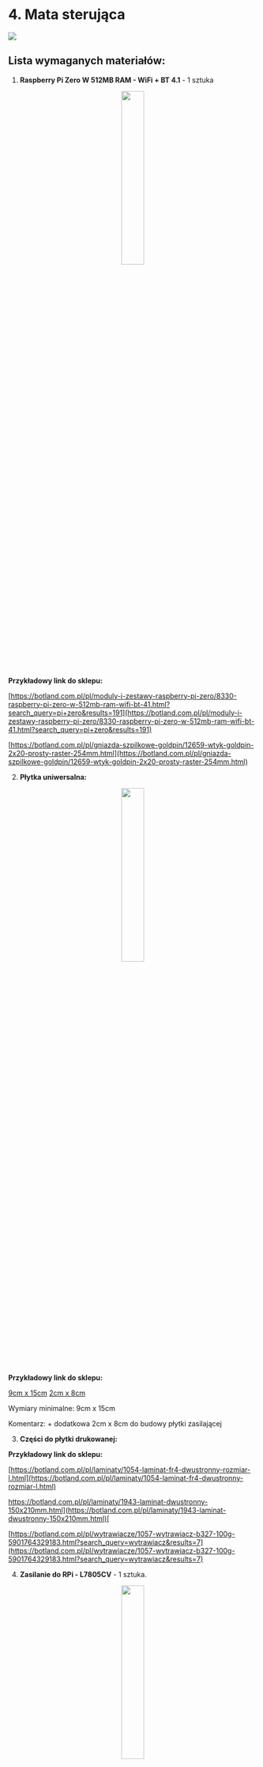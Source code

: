 # 4. **Mata sterująca**

<img src=https://github.com/domiipl/Projekt-Inz-Pliki/blob/master/Instrukta%C5%BC/Zdj%C4%99ciaMata/image_0.png>

## **Lista wymaganych materiałów:**

1. **Raspberry Pi Zero W 512MB RAM - WiFi + BT 4.1** - 1 sztuka
<p align="center">
<img src=https://github.com/domiipl/Projekt-Inz-Pliki/blob/master/Instrukta%C5%BC/Zdj%C4%99ciaMata/image_1.jpg width="30%" height="30%">
</p>

**Przykładowy link do sklepu:**

[https://botland.com.pl/pl/moduly-i-zestawy-raspberry-pi-zero/8330-raspberry-pi-zero-w-512mb-ram-wifi-bt-41.html?search_query=pi+zero&results=191](https://botland.com.pl/pl/moduly-i-zestawy-raspberry-pi-zero/8330-raspberry-pi-zero-w-512mb-ram-wifi-bt-41.html?search_query=pi+zero&results=191) 

[https://botland.com.pl/pl/gniazda-szpilkowe-goldpin/12659-wtyk-goldpin-2x20-prosty-raster-254mm.html](https://botland.com.pl/pl/gniazda-szpilkowe-goldpin/12659-wtyk-goldpin-2x20-prosty-raster-254mm.html) 

2. **Płytka uniwersalna:**
<p align="center">
<img src=https://github.com/domiipl/Projekt-Inz-Pliki/blob/master/Instrukta%C5%BC/Zdj%C4%99ciaMata/image_2.jpg width="30%" height="30%">
</p>

**Przykładowy link do sklepu:** 

[9cm x 15cm](https://www.gotronik.pl/uniwersalna-plytka-drukowana-pcb-9x15cm-1836-otworow-pol-kontaktowych-p-1273.html)
[2cm x 8cm](https://www.gotronik.pl/uniwersalna-plytka-drukowana-pcb-2x8cm-168-otworow-pol-kontaktowych-p-1268.html)

Wymiary minimalne:  9cm x 15cm

Komentarz: + dodatkowa 2cm x 8cm do budowy płytki zasilającej

3. **Części do płytki drukowanej:**

**Przykładowy link do sklepu:** 

[https://botland.com.pl/pl/laminaty/1054-laminat-fr4-dwustronny-rozmiar-l.html](https://botland.com.pl/pl/laminaty/1054-laminat-fr4-dwustronny-rozmiar-l.html) 

[https://botland.com.pl/pl/laminaty/1943-laminat-dwustronny-150x210mm.html](https://botland.com.pl/pl/laminaty/1943-laminat-dwustronny-150x210mm.html)[ ](https://botland.com.pl/pl/laminaty/1943-laminat-dwustronny-150x210mm.html)

[https://botland.com.pl/pl/wytrawiacze/1057-wytrawiacz-b327-100g-5901764329183.html?search_query=wytrawiacz&results=7](https://botland.com.pl/pl/wytrawiacze/1057-wytrawiacz-b327-100g-5901764329183.html?search_query=wytrawiacz&results=7) 

 

4. **Zasilanie do RPi - L7805CV** - 1 sztuka.
<p align="center">
<img src=https://github.com/domiipl/Projekt-Inz-Pliki/blob/master/Instrukta%C5%BC/Zdj%C4%99ciaMata/image_3.png width="30%" height="30%">
</p>

**Przykładowy link do sklepu:**

[https://abc-rc.pl/product-pol-6839-Elektronika-Stabilizator-L7805CV-5V-1-5A-obudowa-TO-220.html](https://abc-rc.pl/product-pol-6839-Elektronika-Stabilizator-L7805CV-5V-1-5A-obudowa-TO-220.html)

* Napięcie wyjściowe: 5V
* Maksymalne napięcie wejściowe: 35V
* Prąd wyjściowy: 1,5A
* Liczba pinów: 3
* Obudowa: TO-220
* Nr katalogowy: SNL7805CV

5. **Baterie - Model: "18650"** - 1 sztuka.
<p align="center">
<img src=https://github.com/domiipl/Projekt-Inz-Pliki/blob/master/Instrukta%C5%BC/Zdj%C4%99ciaMata/image_4.png width="30%" height="30%">
</p>
[https://botland.com.pl/pl/koszyki-na-baterie/5241-koszyk-na-3-baterie-typu-18650.html?search_query=koszyk+18650&results=5](https://botland.com.pl/pl/koszyki-na-baterie/5241-koszyk-na-3-baterie-typu-18650.html?search_query=koszyk+18650&results=5)  

[https://www.gotronik.pl/akumulator-li-ion-18650-ogniwo-litowo-jonowe-3400-mah-panasonic-ncr-18650b-p-6931.html](https://www.gotronik.pl/akumulator-li-ion-18650-ogniwo-litowo-jonowe-3400-mah-panasonic-ncr-18650b-p-6931.html)

(same baterie można dużo taniej znaleźć na Allegro lub OLX)

6. **Wtyk goldpin 2x40 prosty raster 2,54mm** - 1 raster powinien wystarczyć. 
<p align="center">
<img src=https://github.com/domiipl/Projekt-Inz-Pliki/blob/master/Instrukta%C5%BC/Zdj%C4%99ciaMata/image_5.jpg width="30%" height="30%">
</p>

**Przykładowy link do sklepu:** 

[https://botland.com.pl/pl/gniazda-szpilkowe-goldpin/204-wtyk-goldpin-2x40-prosty-raster-254mm.html?results=76&search_query=goldpin](https://botland.com.pl/pl/gniazda-szpilkowe-goldpin/204-wtyk-goldpin-2x40-prosty-raster-254mm.html?results=76&search_query=goldpin)

7. **Tact Switch 12x12mm z nasadką**- 18 sztuk
<p align="center">
<img src=https://github.com/domiipl/Projekt-Inz-Pliki/blob/master/Instrukta%C5%BC/Zdj%C4%99ciaMata/image_6.jpg width="30%" height="30%">
</p>

**Przykładowy link do sklepu:**

[https://botland.com.pl/pl/tact-switch/11138-tact-switch-12x12mm-z-nasadka-kwadrat-czarny-5szt.html?search_query=przycisk+tact&results=45](https://botland.com.pl/pl/tact-switch/11138-tact-switch-12x12mm-z-nasadka-kwadrat-czarny-5szt.html?search_query=przycisk+tact&results=45) 

8. **Wyświetlacz OLED niebieski graficzny 1,3'' 128x64px I2C v2** - 1 sztuka.
<p align="center">
<img src=https://github.com/domiipl/Projekt-Inz-Pliki/blob/master/Instrukta%C5%BC/Zdj%C4%99ciaMata/image_7.jpg width="30%" height="30%">
</p>

* Napięcie pracy: od 3,3 V do 5,0 V
* Sterownik: SH1106 (dokumentacja)
* Komunikacja: I2C
* Typ wyświetlacza: OLED
* Przekątna: 1,3"
* Rozdzielczość: 128 x 64 px
* Kolor znaków: biały
* Kąt widzenia: powyżej 160 °
* Temperatura pracy: od -20 °C do 70 °C
* Wymiary: 35 x 33 mm

**Przykładowy link do sklepu:**

[https://botland.com.pl/pl/wyswietlacze-oled/8246-wyswietlacz-oled-niebieski-graficzny-13-128x64px-i2c-v2-niebieskie-znaki.html](https://botland.com.pl/pl/wyswietlacze-oled/8246-wyswietlacz-oled-niebieski-graficzny-13-128x64px-i2c-v2-niebieskie-znaki.html)

## **Budowa maty**

Na wstępie chciałbym zaznaczyć, że uniwersalne płytki PCB dają nam ogromną swobodę w tym jak nasz efekt końcowy będzie się prezentować. 

Przed rozpoczęciem budowy "maty" najlepiej zapoznać się z schematem i wstępnie zaplanować sobie rozkład połączeń na uniwersalnej płytce. Porządek to podstawa, ponieważ później pozwoli nam to na łatwe modyfikacje i naprawy ewentualnych błędów.

<img src=https://github.com/domiipl/Projekt-Inz-Pliki/blob/master/Instrukta%C5%BC/Zdj%C4%99ciaMata/image_8.png width="50%" height="50%">

Pierwszym krokiem będzie rozkład przycisków S1 - S16. 

Z racji tego, że wybrana płytka jest dosyć dużych rozmiarów, bo ma aż 9cm na 15cm, to możemy pozwolić sobie na spore odstępy między przyciskami tak jak na poniższym zdjęciu (oczywiście każdy może mieć większe bądź mniejsze odstępy, to już według osobistych preferencji):

<img src=https://github.com/domiipl/Projekt-Inz-Pliki/blob/master/Instrukta%C5%BC/Zdj%C4%99ciaMata/image_9.png>

Następnie możemy dodać kolejne dwa przyciski (S17 i S18), które będą przyciskami funkcyjnymi: 

<img src=https://github.com/domiipl/Projekt-Inz-Pliki/blob/master/Instrukta%C5%BC/Zdj%C4%99ciaMata/image_10.png>

Teraz gdy już mamy zaplanowane rozłożenie przycisków możemy przejść do przypomnienia sobie schematu samej klawiatury jak i samego przycisku co ułatwi nam lutowanie. 

- Klawiatura:

<img src=https://github.com/domiipl/Projekt-Inz-Pliki/blob/master/Instrukta%C5%BC/Zdj%C4%99ciaMata/image_11.png>

- Przycisk: 

<img src=https://github.com/domiipl/Projekt-Inz-Pliki/blob/master/Instrukta%C5%BC/Zdj%C4%99ciaMata/image_12.png>

Podstawową rzeczą jaką powinniśmy zauważyć patrząc na schemat przycisku jest fakt, że nóżki 3 i 4 oraz 1 i 2 są ze sobą połączone, więc wciśnięcie przycisku powoduje zamknięcie obwodu między parami nóżek 1,2 i 3,4. Jest to o tyle istotny fakt, że podczas lutowania możemy zaoszczędzić bardzo dużo miejsca jak i czasu poświęconego na pracę. Przejdźmy zatem do lutowania: 

<img src=https://github.com/domiipl/Projekt-Inz-Pliki/blob/master/Instrukta%C5%BC/Zdj%C4%99ciaMata/image_13.png width="70%" height="70%">

Na zdjęciu powyżej widzimy pierwszą zlutowaną kolumnę. Oczywiście można było zrobić to inaczej, ale tak jak wspominałem, na płytkach uniwersalnych mamy pełną dowolność.

Poniżej zdjęcia będą przedstawiać postęp w lutowaniu kolumn i wierszy między przyciskami. 

<img src=https://github.com/domiipl/Projekt-Inz-Pliki/blob/master/Instrukta%C5%BC/Zdj%C4%99ciaMata/image_14.png>

<img src=https://github.com/domiipl/Projekt-Inz-Pliki/blob/master/Instrukta%C5%BC/Zdj%C4%99ciaMata/image_15.png>

<img src=https://github.com/domiipl/Projekt-Inz-Pliki/blob/master/Instrukta%C5%BC/Zdj%C4%99ciaMata/image_16.png>

<img src=https://github.com/domiipl/Projekt-Inz-Pliki/blob/master/Instrukta%C5%BC/Zdj%C4%99ciaMata/image_17.png>

<img src=https://github.com/domiipl/Projekt-Inz-Pliki/blob/master/Instrukta%C5%BC/Zdj%C4%99ciaMata/image_18.png>

<img src=https://github.com/domiipl/Projekt-Inz-Pliki/blob/master/Instrukta%C5%BC/Zdj%C4%99ciaMata/image_19.png>

Następnie aby sprawdzić czy wszystko zostało podłączone tak jak należy oraz udało nam się uniknąć "zimnych lutów" możemy na szybko podłączyć klawiaturę do np. Arduino i sprawdzić czy działa poprawnie: 

<img src=https://github.com/domiipl/Projekt-Inz-Pliki/blob/master/Instrukta%C5%BC/Zdj%C4%99ciaMata/image_20.png>
(Na czerwono są zaznaczone miejsca w których zostały przylutowane kable od kolumn, a nie ma ich na zdjęciu)

<img src=https://github.com/domiipl/Projekt-Inz-Pliki/blob/master/Instrukta%C5%BC/Zdj%C4%99ciaMata/image_21.png>
Powyżej widać klawiaturę podpiętą do Arduino, 

a poniżej widać program oraz wynik na konsoli po naciśnięciu klawiszy. 

<img src=https://github.com/domiipl/Projekt-Inz-Pliki/blob/master/Instrukta%C5%BC/Zdj%C4%99ciaMata/image_22.png>

(Kod do Arduino zostanie udostępniony na GitHubie jako plik [test_klawiatury_4x4](https://github.com/domiipl/Projekt-Inz-Pliki/blob/master/Kod%20-%20mata/test_klawiatury_4x4.ino))

Po poprawnych wynikach otrzymanych w teście możemy przejść do dodania pinów do klawiatury aby później można było ją podłączyć do RPi Zero. 
(Nie zastosowałem tutaj kabli przylutowanych na stałe, ponieważ nie miałem odpowiednich pod ręką, a kabelki ze skrętki nie były odpowiednie, ponieważ szybko się łamały i były zbyt sztywne)

<img src=https://github.com/domiipl/Projekt-Inz-Pliki/blob/master/Instrukta%C5%BC/Zdj%C4%99ciaMata/image_23.png>

Powyżej można zauważyć 4 dodatkowe piny obok przycisków funkcyjnych, ponieważ w międzyczasie został przylutowany ekran OLED co będzie widoczne na następnym zdjęciu: 
<img src=https://github.com/domiipl/Projekt-Inz-Pliki/blob/master/Instrukta%C5%BC/Zdj%C4%99ciaMata/image_24.png>

Po skończonej klawiaturze możemy przejść do zasilania jakiego użyjemy dla naszego Raspberry Pi Zero. 

Ważne jest to aby pamiętać o podstawowych parametrach jakie trzeba zapewnić RPi aby działało stabilnie. Po pierwsze najważniejsze jest napięcie, jeśli chcemy zasilić RPi poprzez złącze microUSB to musimy zapewnić następujące wartości: 

* Napięcie [V]:  4.75 - 5.25
* Natężenie [mA]: min. 500

Jest również możliwość zasilania RPi poprzez GPIO, ale jest to dosyć ryzykowny zabieg. 

Do wykonania prostego zasilacza będziemy potrzebowali: 

* L7805CV
* Koszyk na baterie 3x 18650
* kawałek płytki uniwersalnej
* trochę kabla 
* przełącznik 
* kondensator (ja wybrałem 10v 470uF)
* oraz opcjonalnie można użyć złącz ARK

Na wstępie mały obrazek z wyjściami dla L7805CV aby wszystko poprawnie podłączyć: 

<img src=https://github.com/domiipl/Projekt-Inz-Pliki/blob/master/Instrukta%C5%BC/Zdj%C4%99ciaMata/image_25.png>

Następnie schemat całego zasilacza:

<img src=https://github.com/domiipl/Projekt-Inz-Pliki/blob/master/Instrukta%C5%BC/Zdj%C4%99ciaMata/image_26.png>

<img src=https://github.com/domiipl/Projekt-Inz-Pliki/blob/master/Instrukta%C5%BC/Zdj%C4%99ciaMata/image_27.png>

I końcowy wygląd: 

<img src=https://github.com/domiipl/Projekt-Inz-Pliki/blob/master/Instrukta%C5%BC/Zdj%C4%99ciaMata/image_28.png>

Kolejna część praktycznie skończona, więc możemy przejść do kolejnych testów z udziałem Raspberry Pi Zero i naszego zasilacza. 
Na wstępie dodam jeszcze, żeby połączyć zasilacz z Raspberry użyłem starej końcówki microUSB z ładowarki która miała jedynie 2 żyły (czerwoną i czarną) przez co łatwiej było podłączyć ją pod zasilacz. 

<img src=https://github.com/domiipl/Projekt-Inz-Pliki/blob/master/Instrukta%C5%BC/Zdj%C4%99ciaMata/image_29.png>

<img src=https://github.com/domiipl/Projekt-Inz-Pliki/blob/master/Instrukta%C5%BC/Zdj%C4%99ciaMata/image_30.png>

Na powyższych zdjęciach widzimy pakiet 3 baterii 18650, dwa multimetry z czego jeden mierzy natężenie między zasilaczem a Raspberry (w stanie spoczynku przy uruchomionym systemie Raspbiana oraz podłączonym ekranie poprzez HDMI pobór wynosił około 290-340mA.)

Drugi multimetr (czarny) pokazuje napięcie na wyjściu zasilacza, które u mnie wynosiło 5,04 - 5,05V nawet przy większym obciążeniu RPi. Pakiet baterii na wyjściu miał napięcie w przedziale 12 - 12,10V. 

### **Obudowa maty**

Teraz możemy zostawić elektronikę na boku i przejść do budowy. 

Ja użyłem do tego plexy, ale równie dobrze możemy stworzyć obudowę z drewna lub zaprojektować i wydrukować w drukarce 3D. 

Wymiary obudowy prezentowanej na zdjęciach mają: 

* Wysokość: 70mm 
* Szerokość: 100mm
* Długość: 160mm

Oczywiście szerokość i długość można dopasować idealnie do płytki uniwersalnej i zastosować szerokość 90mm i długość 150mm. 

Zdjęć z samego wycinania nie będzie lecz przedstawię swoje osobiste doświadczenia jakie uzyskałem podczas tego procesu. 

Wskazówki: 

* Do budowy obudowy dobrze jest wykorzystać plexi o grubości 2mm, ponieważ w łatwy sposób możemy ciąć ją nożem do tapet. Po 3-4 mocniejszych nacięciach i mocniejszym nagięciu plexi powinna przełamać się. 
* Dobrze jest też nakleić sobie taśmę papierową i na niej narysować linię gdzie będziemy cięli, ponieważ plastik jest dosyć ślizgi i możemy zrobić sobie krzywdę. 
* Możemy również ciąć wzdłuż kątownika lub innej prostej rzeczy aby nóż nie uciekał na boki. tak aby nie było większych nierówności. 
* Po cięciu brzegi plexi dobrze jest wyrównać papierem ściernym. Ja użyłem 120 i 60
* Ostatnią wskazówką jest to aby nie ciąć plexi wyrzynarką, przynajmniej mi się to nie udało, ponieważ brzeszczot podczas cięcia uzyskuje wysoką temperaturę i topi plexi.

<img src=https://github.com/domiipl/Projekt-Inz-Pliki/blob/master/Instrukta%C5%BC/Zdj%C4%99ciaMata/image_31.png>

<img src=https://github.com/domiipl/Projekt-Inz-Pliki/blob/master/Instrukta%C5%BC/Zdj%C4%99ciaMata/image_32.png>

<img src=https://github.com/domiipl/Projekt-Inz-Pliki/blob/master/Instrukta%C5%BC/Zdj%C4%99ciaMata/image_33.png>

Do połączenia wszystkich elementów użyłem kleju na gorąco, jest on w zupełności wystarczający do tego stopnia, że jak ktoś się pomyli to praktycznie nie da się po ostygnięciu usunąć go w całości z plexi. 

<img src=https://github.com/domiipl/Projekt-Inz-Pliki/blob/master/Instrukta%C5%BC/Zdj%C4%99ciaMata/image_34.png>

Ostatnim krokiem jest połączenie wszystkich elementów razem za pomocą kabli z końcówkami żeńska-żeńska i zamknięcie całości w obudowie. Z racji tego, że moja obudowa była większa od płytki PCB, to musiałem po bokach dodać dodatkowe wsporniki aby przyczepić płytkę do obudowy. 
Efekt końcowy po podłączeniu całości i zamontowaniu przełącznika w płytce PCB. 

<img src=https://github.com/domiipl/Projekt-Inz-Pliki/blob/master/Instrukta%C5%BC/Zdj%C4%99ciaMata/image_35.png>

<img src=https://github.com/domiipl/Projekt-Inz-Pliki/blob/master/Instrukta%C5%BC/Zdj%C4%99ciaMata/image_36.png>

<img src=https://github.com/domiipl/Projekt-Inz-Pliki/blob/master/Instrukta%C5%BC/Zdj%C4%99ciaMata/image_37.png>

<img src=https://github.com/domiipl/Projekt-Inz-Pliki/blob/master/Instrukta%C5%BC/Zdj%C4%99ciaMata/image_38.png>

<img src=https://github.com/domiipl/Projekt-Inz-Pliki/blob/master/Instrukta%C5%BC/Zdj%C4%99ciaMata/image_39.png>

## **Kod do maty**

Tak jak w przypadku robota, pełny kod znajdziesz w linku poniżej, a jeżeli interesujesz się sposobem działania kodu, poniżej znajdziesz opis.

[Kod do maty](https://github.com/domiipl/Projekt-Inz-Pliki/blob/master/Kod%20-%20mata/Mata.js)

### **Instalacja kodu**

Sama instalacja kodu na Raspberry jest dość prosta. Najpierw klonujemy repozytorium
```
git clone https://github.com/domiipl/Projekt-Inz-Pliki
```
Następnie przechodzimy do folderu "Projekt-Inz-Pliki" a później do folderu “Kod - mata” komendami
```
cd Projekt-Inz-Pliki
cd Kod\ -\ mata/
```
i wpisujemy 
```
npm install
```
Czekamy aż zainstalują się biblioteki i wpisujemy kolejną komendę
```
node Mata.js
```
Po zakończonej instalacji kodu, robimy z naszej maliny serwis używając do tego pliku "nodeserver.service". Będąc dalej w folderze “Kod - mata” używamy komendy,
```
systemctl enable nodeserver.service
```
która zezwala na włączenie serwisu, następnie komenda uruchamiająca malinę jako serwis
```
systemctl start nodeserver.service
```
Na koniec możemy jeszcze sprawdzić czy wszystko działa komendą
```
systemctl status nodeserver.service
```
**Opis kodu**

Standardowo, musimy zacząć od dołączenia odpowiednich bibliotek oraz sterowników. Będą nam potrzebne biblioteki odpowiedzialne za komunikację sieciową, komunikację z pinami malinki oraz sterownik do ekranu oled.
```
var net = require('net')
let rpio = require('rpio')
let Oled = require('sh1106-js')
```
Potrzebne będą również pewnie zmienne. Zmienna odpowiadająca za tryb robota, gdzie "0" odpowiada trybowi “drive” a “1” trybowi “freeDrive” w kodzie robota.
```
let moveMode = 0
```
Następnie zmienna, która odpowiada za aktualnie("true") i ostatnio(“false”) wciśnięty przycisk, celowo jest to maksymalnie jeden przycisk.
```
let pressed = { x: 0 , y: 0, state: false }
```
Oraz zmienna, która zawiera tablicę znaków do jazdy swobodnej ("freeDrive"). Przypisujemy przycisku do znaków,  jeżeli znak jest pusty, to nie zostanie wysłany do robota.
```
let freeDrive = [ 
  [ "", "", "", "" ],
  [ "", "", "", "" ],
  [ "", "z", "", "" ],
  [ "v", "x", "c", "" ]
]
```
Inicjalizujemy bibliotekę od Raspberry, ustawiamy opcję ekranu i je również inicjalizujemy.
```
rpio.init({

  gpiomem: false
})
var opts = {
  rpio,
  width: 128,
  height: 64,
  address: 0x3C,
  device: '/dev/i2c-1'
};
var oled = new Oled(opts)
oled.turnOnDisplay()
oled.fillRect(0, 0, 128, 64, 0)
```
Dodajemy zmienną, która odpowiada za piksele strzałek na wyświetlaczu.
```
[ // pusta
    [0, 0, 0, 0, 0, 0, 0, 0, 0, 0, 0, 0, 0, 0, 0, 0],
    [0, 0, 0, 0, 0, 0, 0, 0, 0, 0, 0, 0, 0, 0, 0, 0],
    [0, 0, 0, 0, 0, 0, 0, 0, 0, 0, 0, 0, 0, 0, 0, 0],
    [0, 0, 0, 0, 0, 0, 0, 0, 0, 0, 0, 0, 0, 0, 0, 0],
    [0, 0, 0, 0, 0, 0, 0, 0, 0, 0, 0, 0, 0, 0, 0, 0],
    [0, 0, 0, 0, 0, 0, 0, 0, 0, 0, 0, 0, 0, 0, 0, 0],
    [0, 0, 0, 0, 0, 0, 0, 0, 0, 0, 0, 0, 0, 0, 0, 0],
    [0, 0, 0, 0, 0, 0, 0, 0, 0, 0, 0, 0, 0, 0, 0, 0],
    [0, 0, 0, 0, 0, 0, 0, 0, 0, 0, 0, 0, 0, 0, 0, 0],
    [0, 0, 0, 0, 0, 0, 0, 0, 0, 0, 0, 0, 0, 0, 0, 0],
    [0, 0, 0, 0, 0, 0, 0, 0, 0, 0, 0, 0, 0, 0, 0, 0],
    [0, 0, 0, 0, 0, 0, 0, 0, 0, 0, 0, 0, 0, 0, 0, 0],
    [0, 0, 0, 0, 0, 0, 0, 0, 0, 0, 0, 0, 0, 0, 0, 0],
    [0, 0, 0, 0, 0, 0, 0, 0, 0, 0, 0, 0, 0, 0, 0, 0],
    [0, 0, 0, 0, 0, 0, 0, 0, 0, 0, 0, 0, 0, 0, 0, 0],
    [0, 0, 0, 0, 0, 0, 0, 0, 0, 0, 0, 0, 0, 0, 0, 0]
  ],

  [ // góra
    [0, 0, 0, 0, 0, 0, 0, 0, 0, 0, 0, 0, 0, 0, 0, 0],
    [0, 0, 0, 0, 0, 1, 1, 1, 1, 1, 1, 0, 0, 0, 0, 0],
    [0, 0, 0, 0, 1, 1, 1, 0, 0, 1, 1, 1, 0, 0, 0, 0],
    [0, 0, 0, 1, 1, 1, 0, 0, 0, 0, 1, 1, 1, 0, 0, 0],
    [0, 0, 1, 1, 1, 0, 0, 0, 0, 0, 0, 1, 1, 1, 0, 0],
    [0, 1, 1, 1, 0, 0, 1, 0, 0, 1, 0, 0, 1, 1, 1, 0],
    [0, 1, 1, 0, 0, 1, 1, 0, 0, 1, 1, 0, 0, 1, 1, 0],
    [0, 1, 1, 1, 1, 1, 1, 0, 0, 1, 1, 1, 1, 1, 1, 0],
    [0, 1, 1, 1, 1, 1, 1, 0, 0, 1, 1, 1, 1, 1, 1, 0],
    [0, 1, 1, 1, 1, 1, 1, 0, 0, 1, 1, 1, 1, 1, 1, 0],
    [0, 1, 1, 1, 1, 1, 1, 0, 0, 1, 1, 1, 1, 1, 1, 0],
    [0, 0, 1, 1, 1, 1, 1, 0, 0, 1, 1, 1, 1, 1, 0, 0],
    [0, 0, 1, 1, 1, 1, 1, 0, 0, 1, 1, 1, 1, 0, 0, 0],
    [0, 0, 0, 0, 1, 1, 1, 0, 0, 1, 1, 1, 0, 0, 0, 0],
    [0, 0, 0, 0, 0, 1, 1, 1, 1, 1, 1, 0, 0, 0, 0, 0],
    [0, 0, 0, 0, 0, 0, 0, 0, 0, 0, 0, 0, 0, 0, 0, 0]
  ],
```
Pozwolę sobie nie wklejać tu jeszcze tablic dla strzałki "w dół", “w lewo” oraz “w prawo”. 

Następnie funkcje, dzięki którym odpowiednio narysujemy dany symbol na wyświetlaczu.
```
function drawSymbol(x, y, arr) {
  let tab = []
  for(let i in arr) {
    for(let j in arr[i]) {
      tab.push([(parseInt(x)+parseInt(j)), (parseInt(y)+parseInt(i)), arr[i][j]])
    }
  }
  oled.drawPixel(tab)
}
function drawButtonSymbol(i, j, id) {
  let x = j * 15 + 1
  let y = i * 15 + 1
  drawSymbol(x, y, symbols[id])
}
var font = require('oled-font-5x7');
```
Teraz odpowiednio przypisujemy piny malinki. Dla rzędów i kolumn,
```
let ROWS = [11, 10, 8, 7]
let COLS = [12, 13, 16, 15]
```
oraz dla dodatkowych przycisków (Start, Zmień tryb).
```
let EROWS = [21, 23]
let ECOL = 19
```
Potrzebna będzie jeszcze tablica znaków odpowiadających za ruchy,
```
let states = ['', 'u', 'd', 'l', 'r']
```
oraz tablica reprezentująca wartości maty z tablicy wyżej (states).
```
let values = [
  ['', '', '', ''],
  ['', '', '', ''],
  ['', '', '', ''],
  ['', '', '', '']
]
```
Istotnym jest również sprawdzenie, czy znaleziono robota, dlatego tworzymy zmienną "strażnik", która to sprawdza.
```
let connected = false
```
Następnie tworzymy klienta do wysyłania i odbierania socketów.
```
client = new net.Socket();
client.connect(12345, '192.168.1.200', function() {
    console.log('Connected')
  connected = true
})
```
Tworzymy tablicę, która będzie nas informować o tym czy przycisk jest wciśnięty. ("0" - nie, “1”- tak)
```
let buttons = [
  [0, 0, 0, 0],
  [0, 0, 0, 0],
  [0, 0, 0, 0],
  [0, 0, 0, 0]
]
```
Oraz identyczna tablica dla dwóch dodatkowych przycisków.
```
let buttons2 = [0, 0]
```
Następnie inicjalizujemy piny odpowiedzialne za klawiaturę 4x4,
```
for(let i in ROWS) {
  console.log("row: " + ROWS[i])
  rpio.open(ROWS[i], rpio.INPUT, rpio.PULL_DOWN)
}
for(let i in COLS) {
  rpio.open(COLS[i], rpio.OUTPUT, rpio.LOW)
}
```
oraz klawiaturę 2x1.
```
for(let i in EROWS) {
  console.log("erow: " + ROWS[i])
  rpio.open(EROWS[i], rpio.INPUT, rpio.PULL_DOWN)
}
rpio.open(ECOL, rpio.OUTPUT, rpio.LOW)
console.log("Initialised")
```
Uruchamiamy główną pętle programu.
```
checkPins()
```
Przechodzimy do głównej funkcji programu.
```
function checkPins() {
```
Najpierw dodajemy obsługę klawiatury 4x4
```
for(let i in COLS) {
    rpio.write(COLS[i], rpio.HIGH)
    for(let j in ROWS) {
      if(rpio.read(ROWS[j]) == 1) {
        if(buttons[j][i] == 0) {
          buttons[j][i] = 1
          pushButton(j, i)
        }
        else {
          pressedButton(j, i)
        }
      }
      else if(buttons[j][i] == 1) {
        buttons[j][i] = 0
        releaseButton(j, i)
      }
    }
    rpio.write(COLS[i], rpio.LOW)
  }
```
oraz klawiatury 2x1.
```
rpio.write(ECOL, rpio.HIGH)
  for(let i in EROWS) {
    if(rpio.read(EROWS[i]) == 1) {
      if(buttons2[i] == 0) {
        buttons2[i] = 1
        pushExtraButton(i)
      }
    }
    else if(buttons2[i] == 1) {
      buttons2[i] = 0
      releaseExtraButton(i)
    }
  }
  rpio.write(ECOL, rpio.LOW)
  //cycle++
  setTimeout(function(){ checkPins() }, 1)
}
```
Potrzebna jest również funkcja, która wykonuje się po wciśnięciu przycisku przez użytkownika. Funkcja ta dostaje odpowiedni znak, w zależności który przycisk został wciśnięty i następnie rysuje odpowiedni symbol na ekranie.
```
function pushButton(i, j) {
  console.log("Button (" + i + ", " + j + ") pushed")
  if (moveMode == 0) {
    let id = states.indexOf(values[i][j])
    id++
    if(id == states.length) {
      id = 0
    }
    values[i][j] = states[id]
    drawButtonSymbol(i, j, id)
    console.log("Values after (" + i + "," + j +") press: \n" + values)
  }
  else if(moveMode == 1) {
    if(pressed.state == false) {
      pressed.x = i
      pressed.y = j
      pressed.state = true
      if(freeDrive[i][j] != "") {
        client.write(freeDrive[i][j])
      }
    }
  }
}
```
Następnie potrzebujemy funkcji, która będzie się wykonywać kiedy przycisk z klawiatury 4x4 zostanie wciśnięty i przytrzymany w tym stanie. Funkcja ta służy do trybu jazdy swobodnej.
```
function pressedButton(i, j) {
  if(moveMode == 1 && false) {
    if(pressed.x == i && pressed.y == j) {
      if(freeDrive[i][j] != "") {
        client.write(freeDrive[i][j])
      }
    }
    else if(pressed.state == false) {
      pressed.x = i
      pressed.y = j
      pressed.state = true
    }
  }
}
```
Kolejna z funkcji, wykona się po puszczeniu trzymanego przycisku z klawiatury 4x4.
```
function releaseButton(i, j) {
  if(pressed.x == i && pressed.y == j && pressed.state) {
    pressed.state = false
    if(freeDrive[i][j] != "") {
      client.write("s")
    }
  }
  console.log("Button (" + i + ", " + j + ") released")
}
```
Dodatkowo funkcja, która przywraca narysowane strzałki. TU BĘDZIE ZMIANA
```
function drawActualArrows() {
  for(let i in values) {
    for(let j in values[i]) {
      let id = states.indexOf(values[i][j])
      if(id != -1) {
        drawButtonSymbol(i, j, id)
      }
    }
  }
}
```
Przedostatnia z funkcji, która wykonuje się po wciśnięciu przycisku z klawiatury 2x1. Odpowiedzialna za zmianę trybu oraz przycisku start.
```
function pushExtraButton(i) {
  console.log("Extra button(" + i + ") pushed")
  if(i == 1) {
    if(moveMode == 0) {
      moveMode = 1
      oled.fillRect(0, 0, 128, 64, 0)
    }
    else {
      moveMode = 0
      oled.fillRect(0, 0, 128, 64, 0)
      values = [
        ['', '', '', ''],
        ['', '', '', ''],
        ['', '', '', ''],
        ['', '', '', '']
      ]
    }
  }
  else if(i == 0) { //start button
    let s = ''
    for(let i in values) {
      for(let j in values[i]) {
        s += values[i][j]
      }
    }
    client.write(s)
    console.log("TCP packet sent: " + s)
  }
}
```
Na koniec funkcja, wykonująca się po puszczeniu przycisku z klawiatury 2x1.
```
function releaseExtraButton(i) {
  console.log("Extra button (" + i + ") released")
}
```
